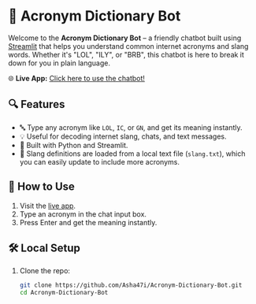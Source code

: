 # 💬 Acronym Dictionary Bot

Welcome to the **Acronym Dictionary Bot** – a friendly chatbot built using [Streamlit](https://streamlit.io) that helps you understand common internet acronyms and slang words. Whether it's "LOL", "ILY", or "BRB", this chatbot is here to break it down for you in plain language.

🌐 **Live App:** [Click here to use the chatbot!](https://acronym-dictionary-chatbot.streamlit.app/)

## 🔍 Features

- 🔤 Type any acronym like `LOL`, `IC`, or `GN`, and get its meaning instantly.
- 💡 Useful for decoding internet slang, chats, and text messages.
- 🧠 Built with Python and Streamlit.
- 💾 Slang definitions are loaded from a local text file (`slang.txt`), which you can easily update to include more acronyms.

## 🚀 How to Use

1. Visit the [live app](https://acronym-dictionary-chatbot.streamlit.app/).
2. Type an acronym in the chat input box.
3. Press Enter and get the meaning instantly.

## 🛠️ Local Setup

1. Clone the repo:
   ```bash
   git clone https://github.com/Asha47i/Acronym-Dictionary-Bot.git
   cd Acronym-Dictionary-Bot
